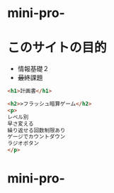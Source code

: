 # mini-pro-

# このサイトの目的

- 情報基礎２
- ~~最終~~課題

``` HTML
<h1>計画書</h1>

<h2>>フラッシュ暗算ゲーム</h2>
<p>
レベル別
早さ変える
繰り返せる回数制限あり
ゲージでカウントダウン
ラジオボタン
</p>

```
# mini-pro-
